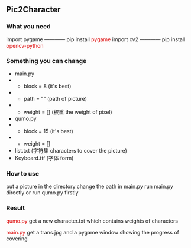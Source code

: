 ## Pic2Character ##

### What you need ###
import pygame ———— pip install <font color="#dd0000">pygame</font>
import cv2 ———— pip install <font color="#dd0000">opencv-python</font>

### Something you can change ###
+ main.py
+ + block = 8 (it's best)
+ + path = "" (path of picture)
+ + weight = [] (权重 the weight of pixel)
+ qumo.py
+ + block = 15 (it's best)
+ + weight = []
+ list.txt (字符集 characters to cover the picture)
+ Keyboard.ttf (字体 form)

### How to use ###
put a picture in the directory
change the path in main.py
run main.py directly or run qumo.py firstly

### Result ###
<font color="#dd0000">qumo.py</font>
get a new character.txt which contains weights of characters

<font color="#dd0000">main.py</font>
get a trans.jpg and a pygame window showing the progress of covering

